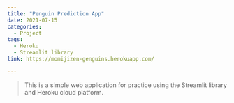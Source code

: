 ```yaml
---
title: "Penguin Prediction App"
date: 2021-07-15
categories:
  - Project
tags:
  - Heroku
  - Streamlit library
link: https://momijizen-genguins.herokuapp.com/

---
```

>This is a simple web application for practice using the Streamlit library and Heroku cloud platform.
